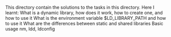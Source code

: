 This directory contain the solutions to the tasks in this directory.
Here I learnt: 
	What is a dynamic library, how does it work, how to create one, and how to 	   use it
	What is the environment variable $LD_LIBRARY_PATH and how to use it
	What are the differences between static and shared libraries
	Basic usage nm, ldd, ldconfig

